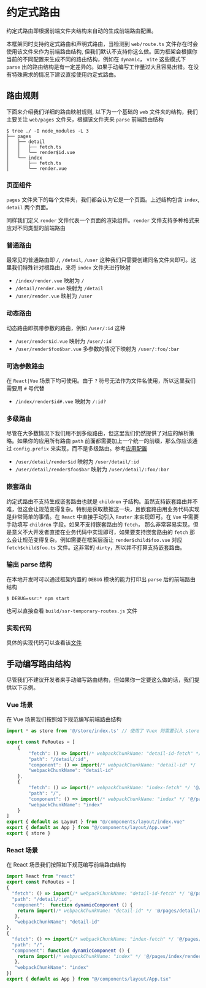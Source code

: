 # 约定式路由

约定式路由即根据前端文件夹结构来自动的生成前端路由配置。  

本框架同时支持约定式路由和声明式路由，当检测到 `web/route.ts` 文件存在时会使用该文件来作为前端路由结构, 但我们默认不支持你这么做。因为框架会根据你当前的不同配置来生成不同的路由结构，例如在 `dynamic`， `vite` 这些模式下 `parse` 出的路由结构是有一定差异的。如果手动编写工作量过大且容易出错。在没有特殊需求的情况下建议直接使用约定式路由。

## 路由规则

下面来介绍我们详细的路由映射规则, 以下为一个基础的 `web` 文件夹的结构，我们主要关注 `web/pages` 文件夹，根据该文件夹来 `parse` 前端路由结构

```shell
$ tree ./ -I node_modules -L 3
├── pages
│   ├── detail
│   │   ├── fetch.ts
│   │   └── render$id.vue
│   └── index
│       ├── fetch.ts
│       └── render.vue
```

### 页面组件

`pages` 文件夹下的每个文件夹，我们都会认为它是一个页面。上述结构包含 `index`, `detail` 两个页面。

同样我们定义 `render` 文件代表一个页面的渲染组件。`render` 文件支持多种格式来应对不同类型的前端路由

### 普通路由

最常见的普通路由即 `/`, `/detail`, `/user` 这种我们只需要创建同名文件夹即可。这里我们特殊针对根路由，来将 `index` 文件夹进行映射

- `/index/render.vue` 映射为 `/`
- `/detail/render.vue` 映射为 `/detail`
- `/user/render.vue` 映射为 `/user`

### 动态路由

动态路由即携带参数的路由，例如 `/user/:id` 这种

- `/user/render$id.vue` 映射为 `/user/:id`
- `/user/render$foo$bar.vue` 多参数的情况下映射为 `/user/:foo/:bar`

### 可选参数路由

在 `React|Vue` 场景下均可使用。由于 `?` 符号无法作为文件名使用，所以这里我们需要用 `#` 号代替

- `/index/render$id#.vue` 映射为 `/:id?`

### 多级路由

尽管在大多数情况下我们用不到多级路由，但这里我们仍然提供了对应的解析策略。如果你的应用所有路由 `path` 前面都需要加上一个统一的前缀，那么你应该通过 `config.prefix` 来实现，而不是多级路由。参考[应用配置](./api$config#prefix)

- `/user/detail/render$id` 映射为 `/user/detail/:id`
- `/user/detail/render$foo$bar` 映射为 `/user/detail/:foo/:bar`

### 嵌套路由

约定式路由不支持生成嵌套路由也就是 `children` 子结构。虽然支持嵌套路由并不难，但这会让规范变得复杂。特别是获取数据这一块，且嵌套路由用业务代码实现是非常简单的事情。在 `React` 中直接手动引入 `Router` 来实现即可。在 `Vue` 中需要手动填写 `children` 字段。如果不支持嵌套路由的 `fetch`， 那么非常容易实现，但是意义不大开发者直接在业务代码中实现即可，如果要支持嵌套路由的 `fetch` 那么会让规范变得复杂。例如需要在框架层面让 `render$child$foo.vue` 对应 `fetch$child$foo.ts` 文件。这非常的 `dirty`，所以并不打算支持嵌套路由。

### 输出 parse 结构

在本地开发时可以通过框架内置的 `DEBUG` 模块的能力打印出 `parse` 后的前端路由结构

```shell
$ DEBUG=ssr:* npm start
```

也可以直接查看 `build/ssr-temporary-routes.js` 文件
### 实现代码

具体的实现代码可以查看该[文件](https://github.com/ykfe/ssr/blob/dev/packages/server-utils/src/parse.ts#L13)

## 手动编写路由结构

尽管我们不建议开发者来手动编写路由结构，但如果你一定要这么做的话，我们提供以下示例。

### Vue 场景

在 Vue 场景我们按照如下规范编写前端路由结构

```js
import * as store from '@/store/index.ts' // 使用了 Vuex 则需要引入 store

export const FeRoutes = [
    {   
        "fetch": () => import(/* webpackChunkName: "detail-id-fetch" */ '@/pages/detail/fetch.ts'),
        "path": "/detail/:id",
        "component": () => import(/* webpackChunkName: "detail-id" */ '@/pages/detail/render$id.vue'),
        "webpackChunkName": "detail-id"
    },
    {
        "fetch": () => import(/* webpackChunkName: "index-fetch" */ '@/pages/index/fetch.ts'),
        "path": "/",
        "component": () => import(/* webpackChunkName: "index" */ '@/pages/index/render.vue'),
        "webpackChunkName": "index"
    }
]
export { default as Layout } from "@/components/layout/index.vue"
export { default as App } from "@/components/layout/App.vue"
export { store }
```

### React 场景

在 React 场景我们按照如下规范编写前端路由结构

```js
import React from "react"
export const FeRoutes = [
{
  "fetch": () => import(/* webpackChunkName: "detail-id-fetch" */ '@/pages/detail/fetch.ts'),
  "path": "/detail/:id",
  "component":  function dynamicComponent () {
    return import(/* webpackChunkName: "detail-id" */ '@/pages/detail/render$id.tsx')
   }, 
   "webpackChunkName": "detail-id"
}, 
{
  "fetch": () => import(/* webpackChunkName: "index-fetch" */ '@/pages/index/fetch.ts')
  "path": "/",
  "component": function dynamicComponent () {
    return import(/* webpackChunkName: "index" */ '@/pages/index/render.tsx')
   }, 
   "webpackChunkName": "index"
}]
export { default as App } from "@/components/layout/App.tsx"
```